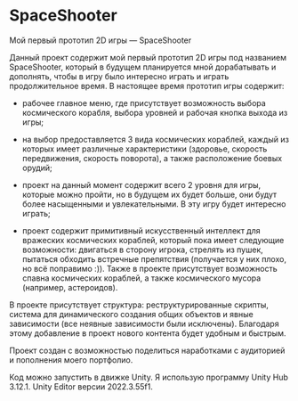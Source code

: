 # SpaceShooter
Мой первый прототип 2D игры — SpaceShooter

Данный проект содержит мой первый прототип 2D игры под названием SpaceShooter, который в будущем планируется мной дорабатывать и дополнять, чтобы в игру было интересно играть и играть продолжительное время. В настоящее время прототип игры содержит:

* рабочее главное меню, где присутствует возможность выбора космического корабля, выбора уровней и рабочая кнопка выхода из игры;

* на выбор предоставляется 3 вида космических кораблей, каждый из которых имеет различные характеристики (здоровье, скорость передвижения, скорость поворота), а также расположение боевых орудий;

* проект на данный момент содержит всего 2 уровня для игры, которые можно пройти, но в будущем их будет больше, они будут более насыщенными и увлекательными. В эту игру будет интересно играть;

* проект содержит примитивный искусственный интеллект для вражеских космических кораблей, который пока имеет следующие возможности: двигаться в сторону игрока, стрелять из пушек, пытаться обходить встречные препятствия (получается у них плохо, но всё поправимо :)). Также в проекте присутствует возможность спавна космических кораблей, а также космического мусора (например, астероидов).

В проекте присутствует структура: реструктурированные скрипты, система для динамического создания общих объектов и явные зависимости (все неявные зависимости были исключены). Благодаря этому добавление в проект нового контента будет удобным и быстрым.

Проект создан с возможностью поделиться наработками с аудиторией и пополнения моего портфолио.

Код можно запустить в движке Unity. Я использую программу Unity Hub 3.12.1. Unity Editor версии 2022.3.55f1.
